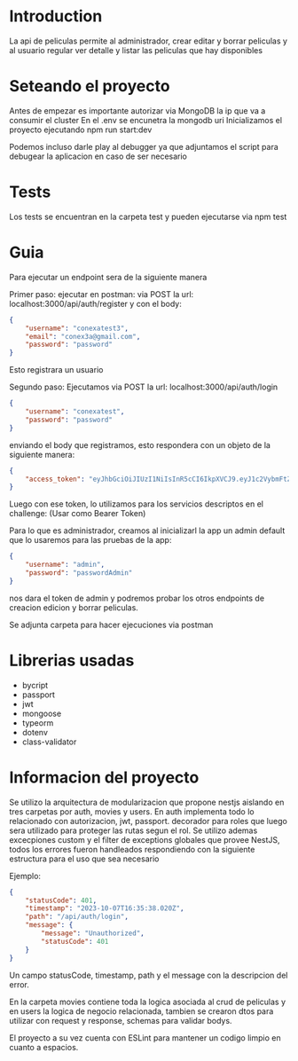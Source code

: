 # Introduction 

La api de peliculas permite al administrador, crear editar y borrar peliculas y al usuario regular ver detalle y listar las peliculas que hay disponibles

# Seteando el proyecto

Antes de empezar es importante autorizar via MongoDB la ip que va a consumir el cluster
En el .env se encunetra la mongodb uri
Inicializamos el proyecto ejecutando npm run start:dev

Podemos incluso darle play al debugger ya que adjuntamos el script para debugear la aplicacion en caso de ser necesario

# Tests
Los tests se encuentran en la carpeta test y pueden ejecutarse via npm test

# Guia
Para ejecutar un endpoint sera de la siguiente manera

Primer paso: ejecutar en postman: 
via POST la url: localhost:3000/api/auth/register y con el body: 

```json
{
    "username": "conexatest3",
    "email": "conex3a@gmail.com",
    "password": "password"
} 
```

Esto registrara un usuario

Segundo paso: Ejecutamos via POST la url: localhost:3000/api/auth/login

```json
{
    "username": "conexatest",
    "password": "password"
} 
```

enviando el body que registramos, esto respondera con un objeto de la siguiente manera:

```json
{
    "access_token": "eyJhbGciOiJIUzI1NiIsInR5cCI6IkpXVCJ9.eyJ1c2VybmFtZSI6ImNvbmV4YXRlc3QiLCJzdWIiOiI2NTIwNzRjY2NlMTY2MzU0MzAwYmYyNjIiLCJyb2xlIjoiUmVndWxhciBVc2VyIiwiaWF0IjoxNjk2NjI1OTE2LCJleHAiOjE2OTY2Mjk1MTZ9.vaDr-QIVIfXQszKhqgTvrGrLemlXzEGSU7bWOGOXl5A"
}
```
Luego con ese token, lo utilizamos para los servicios descriptos en el challenge: (Usar como Bearer Token)

Para lo que es administrador, creamos al inicializarl la app un admin default que lo usaremos para las pruebas de la app:
```json
{
    "username": "admin",
    "password": "passwordAdmin"
} 
```
nos dara el token de admin y podremos probar los otros endpoints de creacion edicion y borrar peliculas.

Se adjunta carpeta para hacer ejecuciones via postman

# Librerias usadas

- bycript
- passport
- jwt
- mongoose
- typeorm
- dotenv
- class-validator

# Informacion del proyecto

Se utilizo la arquitectura de modularizacion que propone nestjs aislando en tres carpetas por auth, movies y users. En auth implementa todo lo relacionado con autorizacion, jwt, passport. decorador para roles que luego sera utilizado para proteger las rutas segun el rol. Se utilizo ademas excecpiones custom y el filter de exceptions globales que provee NestJS, todos los errores fueron handleados respondiendo con la siguiente estructura
para el uso que sea necesario

Ejemplo: 
```json
{
    "statusCode": 401,
    "timestamp": "2023-10-07T16:35:38.020Z",
    "path": "/api/auth/login",
    "message": {
        "message": "Unauthorized",
        "statusCode": 401
    }
}
```
Un campo statusCode, timestamp, path y el message con la descripcion del error.

En la carpeta movies contiene toda la logica asociada al crud de peliculas y en users la logica de negocio relacionada, tambien se crearon dtos para utilizar con request y response, schemas para validar bodys.

El proyecto a su vez cuenta con ESLint para mantener un codigo limpio en cuanto a espacios.